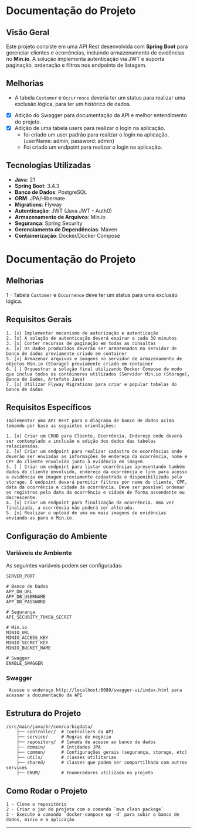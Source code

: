 # Documentação do Projeto

## Visão Geral

Este projeto consiste em uma API Rest desenvolvida com **Spring Boot** para gerenciar clientes e ocorrências, incluindo armazenamento de evidências no **Min.io**. A solução implementa autenticação via JWT e suporta paginação, ordenação e filtros nos endpoints de listagem.

## Melhorias

- A tabela `Customer` e `Occurrence` deveria ter um status para realizar uma exclusão lógica, para ter um histórico de dados.
- [x] Adição do Swagger para documentação da API e melhor entendimento do projeto.
- [x] Adição de uma tabela users para realizar o login na aplicação.
  - foi criado um user padrão para realizar o login na aplicação. (userName: admin, password: admin)
  - Foi criado um endpoint para realizar o login na aplicação.
## Tecnologias Utilizadas

- **Java**: 21
- **Spring Boot**: 3.4.3
- **Banco de Dados**: PostgreSQL
- **ORM**: JPA/Hibernate
- **Migrations**: Flyway
- **Autenticação**: JWT (Java JWT - Auth0)
- **Armazenamento de Arquivos**: Min.io
- **Segurança**: Spring Security
- **Gerenciamento de Dependências**: Maven
- **Containerização**: Docker/Docker Compose

# Documentação do Projeto

## Melhorias
1 - Tabela `Customer` e `Occurrence` deve ter um status para uma exclusão lógica.

## Requisitos Gerais
```
1. [x] Implementar mecanismo de autorização e autenticação
2. [x] A solução de autenticação deverá expirar a cada 30 minutos
3. [x] Conter recursos de paginação em todas as consultas
4. [x] Os dados produzidos deverão ser armazenados no servidor de banco de dados previamente criado em container
5. [x] Armazenar arquivos e imagens no servidor de armazenamento de objetos Min.io (Storage) previamente criado em container
6. [ ] Orquestrar a solução final utilizando Docker Compose de modo que inclua todos os contêineres utilizados (Servidor Min.io (Storage), Banco de Dados, Artefato Java)
7. [x] Utilizar Flyway Migrations para criar e popular tabelas do banco de dados
```

## Requisitos Específicos
```
Implementar uma API Rest para o diagrama de banco de dados acima tomando por base as seguintes orientações:

1. [x] Criar um CRUD para Cliente, Ocorrência, Endereço onde deverá ser contemplado a inclusão e edição dos dados das tabelas relacionadas.
2. [x] Criar um endpoint para realizar cadastro de ocorrências onde deverão ser enviadas as informações de endereço da ocorrência, nome e CPF do cliente envolvido junto à evidência em imagem.
3. [ ] Criar um endpoint para listar ocorrências apresentando também dados do cliente envolvido, endereço da ocorrência e link para acesso a evidência em imagem previamente cadastrada e disponibilizada pelo storage. O endpoint deverá permitir filtros por nome do cliente, CPF, data da ocorrência e cidade da ocorrência. Deve ser possível ordenar os registros pela data da ocorrência e cidade de forma ascendente ou decrescente.
4. [x] Criar um endpoint para finalização da ocorrência. Uma vez finalizada, a ocorrência não poderá ser alterada.
5. [x] Realizar o upload de uma ou mais imagens de evidências enviando-as para o Min.io.
```
## Configuração do Ambiente

### Variáveis de Ambiente

As seguintes variáveis podem ser configuradas:

```properties
SERVER_PORT

# Banco de Dados
APP_DB_URL
APP_DB_USERNAME
APP_DB_PASSWORD

# Segurança
API_SECURITY_TOKEN_SECRET

# Min.io
MINIO_URL
MINIO_ACCESS_KEY
MINIO_SECRET_KEY
MINIO_BUCKET_NAME

# Swagger
ENABLE_SWAGGER

```
### Swagger

```
 Acesse o endereço http://localhost:8080/swagger-ui/index.html para acessar a documentação da API
```

## Estrutura do Projeto

```
/src/main/java/br/com/carbigdata/
    ├── controller/  # Controllers da API
    ├── service/     # Regras de negócio
    ├── repository/  # Camada de acesso ao banco de dados
    ├── domain/      # Entidades JPA
    ├── common/      # Configurações gerais (segurança, storage, etc)
    ├── utils/       # classes utilitarias 
    ├── shared/      # classes que podem ser compartilhada com outros services 
    ├── ENUM/        # Enumeradores utilizado no projeto
```

## Como Rodar o Projeto
```
1 - Clone o repositório
2 - Criar o jar do projeto com o comando `mvn clean package`
3 - Execute o comando `docker-compose up -d` para subir o banco de dados, minio e a aplicação
```

---
